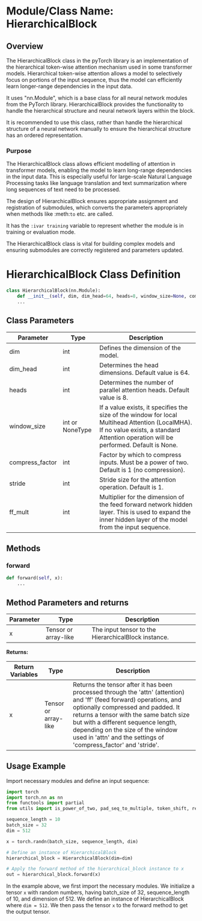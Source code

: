 # Module/Class Name: HierarchicalBlock

## Overview

The HierarchicalBlock class in the pyTorch library is an implementation of the hierarchical token-wise attention mechanism used in some transformer models. Hierarchical token-wise attention allows a model to selectively focus on portions of the input sequence, thus the model can efficiently learn longer-range dependencies in the input data. 

It uses "nn.Module", which is a base class for all neural network modules from the PyTorch library. HierarchicalBlock provides the functionality to handle the hierarchical structure and neural network layers within the block.

It is recommended to use this class, rather than handle the hierarchical structure of a neural network manually to ensure the hierarchical structure has an ordered representation.

### Purpose 

The HierarchicalBlock class allows efficient modelling of attention in transformer models, enabling the model to learn long-range dependencies in the input data. This is especially useful for large-scale Natural Language Processing tasks like language translation and text summarization where long sequences of text need to be processed.

The design of HierarchicalBlock ensures appropriate assignment and registration of submodules, which converts the parameters appropriately when methods like :meth:`to` etc. are called. 

It has the `:ivar training` variable to represent whether the module is in training or evaluation mode.

The HierarchicalBlock class is vital for building complex models and ensuring submodules are correctly registered and parameters updated.


# HierarchicalBlock Class Definition


```python
class HierarchicalBlock(nn.Module):
    def __init__(self, dim, dim_head=64, heads=8, window_size=None, compress_factor=1, stride=1, ff_mult=4):
    ...
```

## Class Parameters

| Parameter | Type | Description |
| --------- | ---- | ----------- |
| dim | int | Defines the dimension of the model. |
| dim_head | int | Determines the head dimensions. Default value is 64. |
| heads | int | Determines the number of parallel attention heads. Default value is 8. |
| window_size | int or NoneType | If a value exists, it specifies the size of the window for local Multihead Attention (LocalMHA). If no value exists, a standard Attention operation will be performed. Default is None. |
| compress_factor | int | Factor by which to compress inputs. Must be a power of two. Default is 1 (no compression). |
| stride | int | Stride size for the attention operation. Default is 1. |
| ff_mult | int | Multiplier for the dimension of the feed forward network hidden layer. This is used to expand the inner hidden layer of the model from the input sequence. |


## Methods

### forward

```python
def forward(self, x):
    ...
```

## Method Parameters and returns

| Parameter | Type | Description |
| --------- | ---- | ----------- |
| x | Tensor or array-like | The input tensor to the HierarchicalBlock instance. |

**Returns:**

| Return Variables | Type  | Description |
| ---------------- | ----  | ----------- |
| x | Tensor or array-like | Returns the tensor after it has been processed through the 'attn' (attention) and 'ff' (feed forward) operations, and optionally compressed and padded. It returns a tensor with the same batch size but with a different sequence length, depending on the size of the window used in 'attn' and the settings of 'compress_factor' and 'stride'. |

## Usage Example

Import necessary modules and define an input sequence:

```python
import torch
import torch.nn as nn
from functools import partial
from utils import is_power_of_two, pad_seq_to_multiple, token_shift, rearrange, exists

sequence_length = 10
batch_size = 32
dim = 512

x = torch.randn(batch_size, sequence_length, dim)

# Define an instance of HierarchicalBlock
hierarchical_block = HierarchicalBlock(dim=dim)

# Apply the forward method of the hierarchical_block instance to x
out = hierarchical_block.forward(x)
```
In the example above, we first import the necessary modules. We initialize a tensor `x` with random numbers, having batch_size of 32, sequence_length of 10, and dimension of 512. We define an instance of HierarchicalBlock where `dim = 512`. We then pass the tensor `x` to the forward method to get the output tensor.
